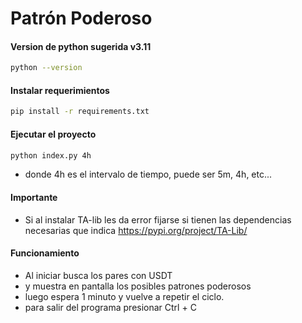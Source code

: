 # Patrón Poderoso

#### Version de python sugerida v3.11
```bash
python --version
```


#### Instalar requerimientos
```bash
pip install -r requirements.txt
```

#### Ejecutar el proyecto

```bash
python index.py 4h
```
- donde 4h es el intervalo de tiempo, puede ser 5m, 4h, etc...

#### Importante
- Si al instalar TA-lib les da error fijarse si tienen las dependencias necesarias que indica https://pypi.org/project/TA-Lib/


#### Funcionamiento
- Al iniciar busca los pares con USDT
- y muestra en pantalla los posibles patrones poderosos 
- luego espera 1 minuto y vuelve a repetir el ciclo.
- para salir del programa presionar Ctrl + C